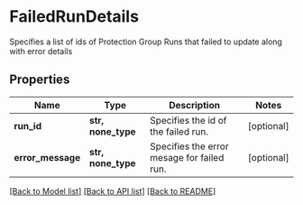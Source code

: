 # FailedRunDetails

Specifies a list of ids of Protection Group Runs that failed to update along with error details

## Properties
Name | Type | Description | Notes
------------ | ------------- | ------------- | -------------
**run_id** | **str, none_type** | Specifies the id of the failed run. | [optional] 
**error_message** | **str, none_type** | Specifies the error mesage for failed run. | [optional] 

[[Back to Model list]](../README.md#documentation-for-models) [[Back to API list]](../README.md#documentation-for-api-endpoints) [[Back to README]](../README.md)


